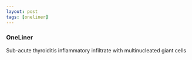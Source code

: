 ```yaml
---
layout: post
tags: [oneliner]
---
```



### OneLiner

Sub-acute thyroiditis inflammatory infiltrate with multinucleated giant cells
